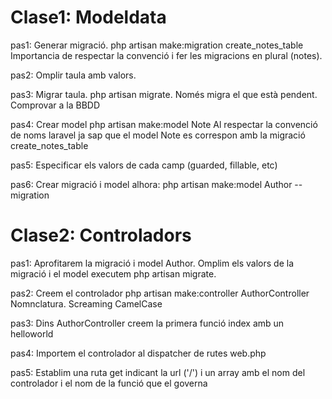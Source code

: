 # Clase1: Modeldata

pas1: Generar migració. php artisan make:migration create_notes_table
      Importancia de respectar la convenció i fer les migracions en plural (notes).

pas2: Omplir taula amb valors.

pas3: Migrar taula. php artisan migrate.
      Només migra el que està pendent.
      Comprovar a la BBDD

pas4: Crear model php artisan make:model Note
      Al respectar la convenció de noms laravel ja sap que el model Note es correspon amb la migració create_notes_table

pas5: Especificar els valors de cada camp (guarded, fillable, etc)

pas6: Crear migració i model alhora: php artisan make:model Author --migration

# Clase2: Controladors

pas1: Aprofitarem la migració i model Author.
      Omplim els valors de la migració i el model
      executem php artisan migrate.

pas2: Creem el controlador php artisan make:controller AuthorController
      Nomnclatura. Screaming CamelCase

pas3: Dins AuthorController creem la primera funció index amb un helloworld

pas4: Importem el controlador al dispatcher de rutes web.php

pas5: Establim una ruta get indicant la url ('/') i un array amb el nom del controlador i el nom de la funció que el governa







